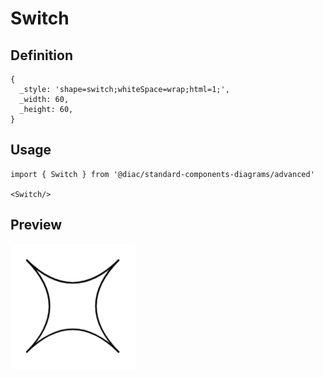 # Switch

## Definition

```
{
  _style: 'shape=switch;whiteSpace=wrap;html=1;',
  _width: 60,
  _height: 60,
}
```

## Usage

```
import { Switch } from '@diac/standard-components-diagrams/advanced'

<Switch/>
```

## Preview

<img src="./switch.png" width="200"/>
